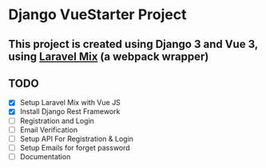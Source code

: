 # Django VueStarter Project

## This project is created using Django 3 and Vue 3, using [Laravel Mix](https://laravel-mix.com/) (a webpack wrapper)

## TODO

- [x] Setup Laravel Mix with Vue JS
- [x] Install Django Rest Framework
- [ ] Registration and Login
- [ ] Email Verification
- [ ] Setup API For Registration & Login
- [ ] Setup Emails for forget password
- [ ] Documentation